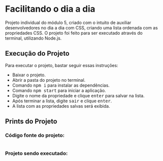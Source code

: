 # Facilitando o dia a dia

Projeto individual do módulo 5, criado com o intuito de auxiliar desenvolvedores no dia a dia com CSS, criando uma lista ordenada com as propriedades CSS. O projeto foi feito para ser executado através do terminal, utilizando Node.js.

## Execução do Projeto

Para executar o projeto, bastar seguir essas instruções:

<ul>
  <li>Baixar o projeto.</li>
  <li>Abrir a pasta do projeto no terminal.</li>
  <li>Comando <kbd>npm i</kbd> para instalar as dependências.</li>
  <li>Comando <kbd>npm start</kbd> para iniciar a aplicação.</li>
  <li>Digite o nome da propriedade e clique <kbd>enter</kbd> para salvar na lista.</li>
  <li>Após terminar a lista, digite <kbd>sair</kbd> e clique <kbd>enter</kbd>.</li>
  <li>A lista com as propriedades salvas será exibida.</li>
</ul>

## Prints do Projeto

### Código fonte do projeto:
<img src=' ' />

### Projeto sendo executado:
<img src=" " />
